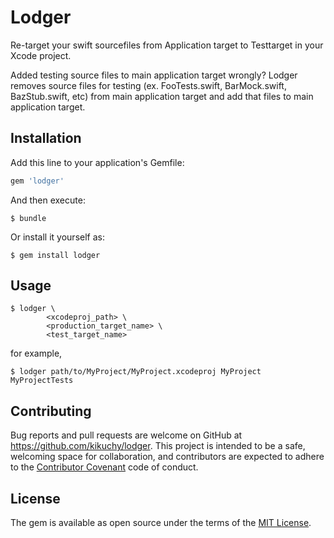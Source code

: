 # Lodger

Re-target your swift sourcefiles from Application target to Testtarget in your Xcode project.


Added testing source files to main application target wrongly?
Lodger removes source files for testing (ex. FooTests.swift, BarMock.swift, BazStub.swift, etc) from main application target and add that files to main application target.

## Installation

Add this line to your application's Gemfile:

```ruby
gem 'lodger'
```

And then execute:

    $ bundle

Or install it yourself as:

    $ gem install lodger

## Usage

```console
$ lodger \
        <xcodeproj_path> \
        <production_target_name> \
        <test_target_name>
```

for example, 

```console
$ lodger path/to/MyProject/MyProject.xcodeproj MyProject MyProjectTests
```


## Contributing

Bug reports and pull requests are welcome on GitHub at https://github.com/kikuchy/lodger. This project is intended to be a safe, welcoming space for collaboration, and contributors are expected to adhere to the [Contributor Covenant](http://contributor-covenant.org) code of conduct.


## License

The gem is available as open source under the terms of the [MIT License](http://opensource.org/licenses/MIT).

